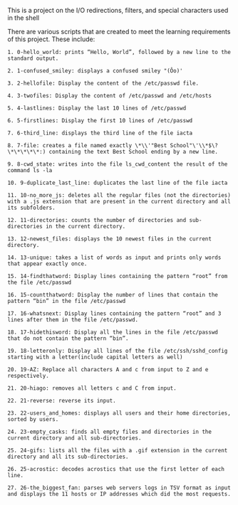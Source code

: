 This is a project on the I/O redirections, filters, and special characters used
in the shell

There are various scripts that are created to meet the learning requirements of
this project. These include:

	1. 0-hello_world: prints “Hello, World”, followed by a new line to the standard output.

	2. 1-confused_smiley: displays a confused smiley "(Ôo)'

	3. 2-hellofile: Display the content of the /etc/passwd file.

	4. 3-twofiles: Display the content of /etc/passwd and /etc/hosts

	5. 4-lastlines: Display the last 10 lines of /etc/passwd

	6. 5-firstlines: Display the first 10 lines of /etc/passwd

	7. 6-third_line: displays the third line of the file iacta

	8. 7-file: creates a file named exactly \*\\'"Best School"\'\\*$\?\*\*\*\*\*:) containing the text Best School ending by a new line.

	9. 8-cwd_state: writes into the file ls_cwd_content the result of the command ls -la

	10. 9-duplicate_last_line: duplicates the last line of the file iacta

	11. 10-no_more_js: deletes all the regular files (not the directories) with a .js extension that are present in the current directory and all its subfolders.

	12. 11-directories: counts the number of directories and sub-directories in the current directory.

	13. 12-newest_files: displays the 10 newest files in the current directory.

	14. 13-unique: takes a list of words as input and prints only words that appear exactly once.

	15. 14-findthatword: Display lines containing the pattern “root” from the file /etc/passwd

	16. 15-countthatword: Display the number of lines that contain the pattern “bin” in the file /etc/passwd

	17. 16-whatsnext: Display lines containing the pattern “root” and 3 lines after them in the file /etc/passwd.

	18. 17-hidethisword: Display all the lines in the file /etc/passwd that do not contain the pattern “bin”.

	19. 18-letteronly: Display all lines of the file /etc/ssh/sshd_config starting with a letter(include capital letters as well)

	20. 19-AZ: Replace all characters A and c from input to Z and e respectively.

	21. 20-hiago: removes all letters c and C from input.

	22. 21-reverse: reverse its input.

	23. 22-users_and_homes: displays all users and their home directories, sorted by users.

	24. 23-empty_casks: finds all empty files and directories in the current directory and all sub-directories.

	25. 24-gifs: lists all the files with a .gif extension in the current directory and all its sub-directories.

	26. 25-acrostic: decodes acrostics that use the first letter of each line.

	27. 26-the_biggest_fan: parses web servers logs in TSV format as input and displays the 11 hosts or IP addresses which did the most requests.
